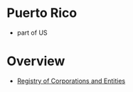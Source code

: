 # Puerto Rico

* part of US

# Overview

* [Registry of Corporations and Entities](https://prcorpfiling.f1hst.com/)
